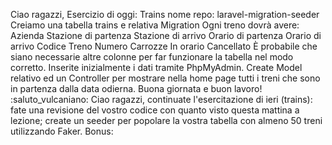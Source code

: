 Ciao ragazzi,
Esercizio di oggi: Trains
nome repo: laravel-migration-seeder
Creiamo una tabella trains e relativa Migration
Ogni treno dovrà avere:
Azienda
Stazione di partenza
Stazione di arrivo
Orario di partenza
Orario di arrivo
Codice Treno
Numero Carrozze
In orario
Cancellato
È probabile che siano necessarie altre colonne per far funzionare la tabella nel modo corretto.
Inserite inizialmente i dati tramite PhpMyAdmin.
Create Model relativo ed un Controller per mostrare nella home page tutti i treni che sono in partenza dalla data odierna.
Buona giornata e buon lavoro!
:saluto_vulcaniano:
Ciao ragazzi,
continuate l'esercitazione di ieri (trains):
fate una revisione del vostro codice con quanto visto questa mattina a lezione;
create un seeder per popolare la vostra tabella con almeno 50 treni utilizzando Faker.
Bonus:

